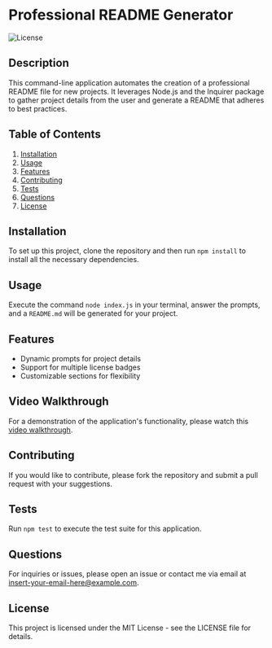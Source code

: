 # Professional README Generator

![License](https://img.shields.io/badge/license-MIT-green)

## Description
This command-line application automates the creation of a professional README file for new projects. It leverages Node.js and the Inquirer package to gather project details from the user and generate a README that adheres to best practices.

## Table of Contents
1. [Installation](#installation)
2. [Usage](#usage)
3. [Features](#features)
4. [Contributing](#contributing)
5. [Tests](#tests)
6. [Questions](#questions)
7. [License](#license)

## Installation
To set up this project, clone the repository and then run `npm install` to install all the necessary dependencies.

## Usage
Execute the command `node index.js` in your terminal, answer the prompts, and a `README.md` will be generated for your project.

## Features
- Dynamic prompts for project details
- Support for multiple license badges
- Customizable sections for flexibility

## Video Walkthrough
For a demonstration of the application's functionality, please watch this [video walkthrough](https://drive.google.com/file/d/1fDhlcjanjI9Ehivsg2OdYSlFFgdQ2mrf/view).

## Contributing
If you would like to contribute, please fork the repository and submit a pull request with your suggestions.

## Tests
Run `npm test` to execute the test suite for this application.

## Questions
For inquiries or issues, please open an issue or contact me via email at [insert-your-email-here@example.com](mailto:insert-your-email-here@example.com).

## License
This project is licensed under the MIT License - see the LICENSE file for details.
